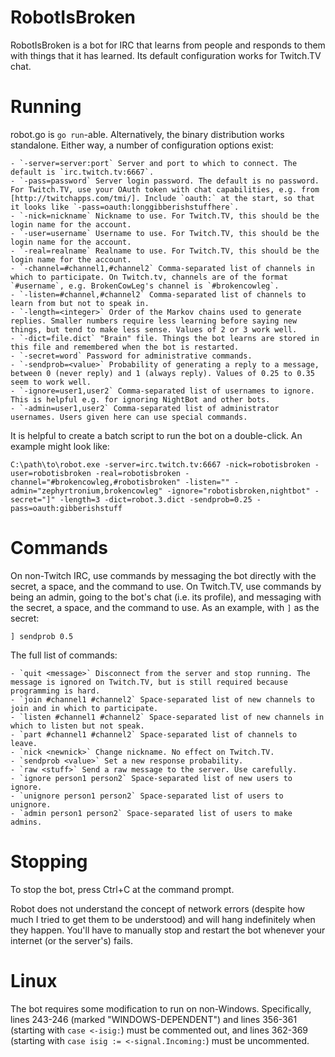 # RobotIsBroken

RobotIsBroken is a bot for IRC that learns from people and responds to them with things that it has learned. Its default configuration works for Twitch.TV chat.

# Running

robot.go is `go run`-able. Alternatively, the binary distribution works standalone. Either way, a number of configuration options exist:

 	- `-server=server:port` Server and port to which to connect. The default is `irc.twitch.tv:6667`.
 	- `-pass=password` Server login password. The default is no password. For Twitch.TV, use your OAuth token with chat capabilities, e.g. from [http://twitchapps.com/tmi/]. Include `oauth:` at the start, so that it looks like `-pass=oauth:longgibberishstuffhere`.
 	- `-nick=nickname` Nickname to use. For Twitch.TV, this should be the login name for the account.
 	- `-user=username` Username to use. For Twitch.TV, this should be the login name for the account.
 	- `-real=realname` Realname to use. For Twitch.TV, this should be the login name for the account.
 	- `-channel=#channel1,#channel2` Comma-separated list of channels in which to participate. On Twitch.tv, channels are of the format `#username`, e.g. BrokenCowLeg's channel is `#brokencowleg`.
 	- `-listen=#channel,#channel2` Comma-separated list of channels to learn from but not to speak in.
 	- `-length=<integer>` Order of the Markov chains used to generate replies. Smaller numbers require less learning before saying new things, but tend to make less sense. Values of 2 or 3 work well.
 	- `-dict=file.dict` "Brain" file. Things the bot learns are stored in this file and remembered when the bot is restarted.
 	- `-secret=word` Password for administrative commands.
 	- `-sendprob=<value>` Probability of generating a reply to a message, between 0 (never reply) and 1 (always reply). Values of 0.25 to 0.35 seem to work well.
 	- `-ignore=user1,user2` Comma-separated list of usernames to ignore. This is helpful e.g. for ignoring NightBot and other bots.
 	- `-admin=user1,user2` Comma-separated list of administrator usernames. Users given here can use special commands.

It is helpful to create a batch script to run the bot on a double-click. An example might look like:

```
C:\path\to\robot.exe -server=irc.twitch.tv:6667 -nick=robotisbroken -user=robotisbroken -real=robotisbroken -channel="#brokencowleg,#robotisbroken" -listen="" -admin="zephyrtronium,brokencowleg" -ignore="robotisbroken,nightbot" -secret="]" -length=3 -dict=robot.3.dict -sendprob=0.25 -pass=oauth:gibberishstuff
```

# Commands

On non-Twitch IRC, use commands by messaging the bot directly with the secret, a space, and the command to use. On Twitch.TV, use commands by being an admin, going to the bot's chat (i.e. its profile), and messaging with the secret, a space, and the command to use. As an example, with `]` as the secret:

```
] sendprob 0.5
```

The full list of commands:

	- `quit <message>` Disconnect from the server and stop running. The message is ignored on Twitch.TV, but is still required because programming is hard.
	- `join #channel1 #channel2` Space-separated list of new channels to join and in which to participate.
	- `listen #channel1 #channel2` Space-separated list of new channels in which to listen but not speak.
	- `part #channel1 #channel2` Space-separated list of channels to leave.
	- `nick <newnick>` Change nickname. No effect on Twitch.TV.
	- `sendprob <value>` Set a new response probability.
	- `raw <stuff>` Send a raw message to the server. Use carefully.
	- `ignore person1 person2` Space-separated list of new users to ignore.
	- `unignore person1 person2` Space-separated list of users to unignore.
	- `admin person1 person2` Space-separated list of users to make admins.

# Stopping

To stop the bot, press Ctrl+C at the command prompt.

Robot does not understand the concept of network errors (despite how much I tried to get them to be understood) and will hang indefinitely when they happen. You'll have to manually stop and restart the bot whenever your internet (or the server's) fails.

# Linux

The bot requires some modification to run on non-Windows. Specifically, lines 243-246 (marked "WINDOWS-DEPENDENT") and lines 356-361 (starting with `case <-isig:`) must be commented out, and lines 362-369 (starting with `case isig := <-signal.Incoming:`) must be uncommented.
